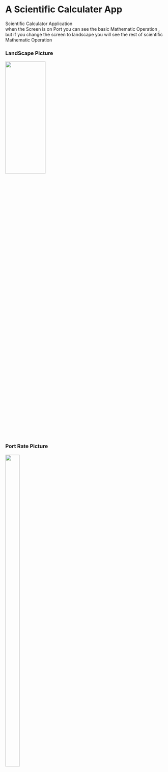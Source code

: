 # A Scientific Calculater App

Scientific Calculator Application  
when the Screen is on Port you can see the basic Mathematic Operation ,
but if you change the screen to landscape you will see the rest of scientific Mathematic Operation

### LandScape Picture  
<img src="https://firebasestorage.googleapis.com/v0/b/postappwithkotlin.appspot.com/o/Activities%2FScreenshot_1663336359.png?alt=media&token=04c0a136-ef76-40db-8462-8f725fce88e7" 
width="50%" height="30%">

### Port Rate Picture
<img src="https://firebasestorage.googleapis.com/v0/b/postappwithkotlin.appspot.com/o/Activities%2FPR_calculator.jpg?alt=media&token=1b9fd5d8-6838-49c2-883b-97377a39d5ba" 
width="30%" height="50%">
